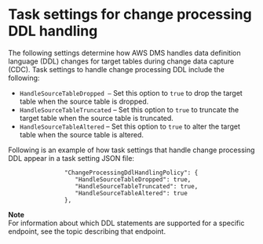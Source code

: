 # Task settings for change processing DDL handling<a name="CHAP_Tasks.CustomizingTasks.TaskSettings.DDLHandling"></a>

The following settings determine how AWS DMS handles data definition language \(DDL\) changes for target tables during change data capture \(CDC\)\. Task settings to handle change processing DDL include the following:
+ `HandleSourceTableDropped –` Set this option to `true` to drop the target table when the source table is dropped\.
+ `HandleSourceTableTruncated` – Set this option to `true` to truncate the target table when the source table is truncated\.
+ `HandleSourceTableAltered` – Set this option to `true` to alter the target table when the source table is altered\.

Following is an example of how task settings that handle change processing DDL appear in a task setting JSON file:

```
                "ChangeProcessingDdlHandlingPolicy": {
                   "HandleSourceTableDropped": true,
                   "HandleSourceTableTruncated": true,
                   "HandleSourceTableAltered": true
                },
```

**Note**  
For information about which DDL statements are supported for a specific endpoint, see the topic describing that endpoint\.